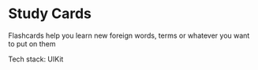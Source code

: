# Study Cards

Flashcards help you learn new foreign words, terms or whatever you want to put on them

Tech stack: UIKit
